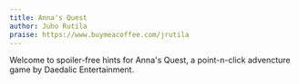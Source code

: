 ```yaml
---
title: Anna's Quest
author: Juho Rutila
praise: https://www.buymeacoffee.com/jrutila
---
```


Welcome to spoiler-free hints for Anna's Quest, a point-n-click advencture game by Daedalic Entertainment.
